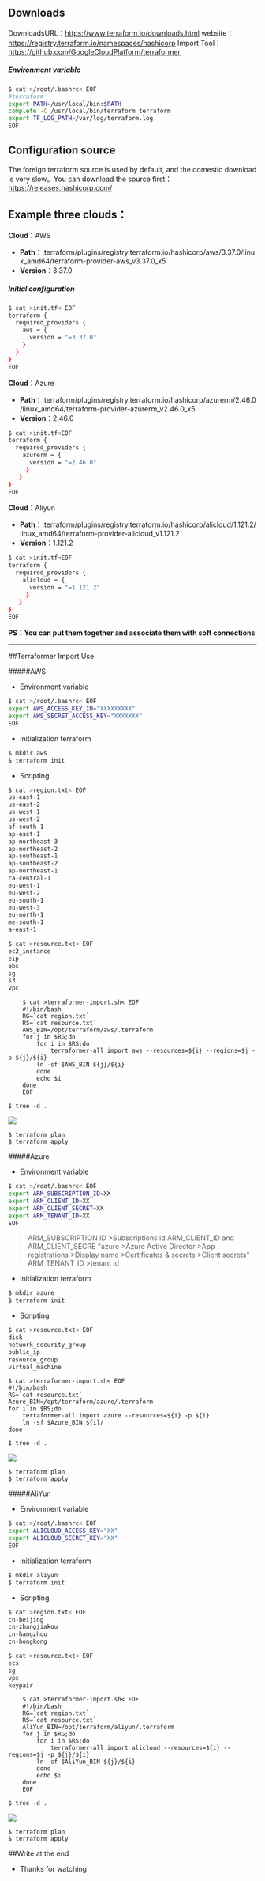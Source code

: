 ## Downloads
DownloadsURL：https://www.terraform.io/downloads.html
website：https://registry.terraform.io/namespaces/hashicorp
Import Tool：https://github.com/GoogleCloudPlatform/terraformer

##### Environment variable
```bash
$ cat >/root/.bashrc< EOF
#terraform
export PATH=/usr/local/bin:$PATH
complete -C /usr/local/bin/terraform terraform
export TF_LOG_PATH=/var/log/terraform.log
EOF
```

## Configuration source
The foreign terraform source is used by default, and the domestic download is very slow。You can download the source first：https://releases.hashicorp.com/

## Example three clouds：

**Cloud**：AWS
- **Path**：.terraform/plugins/registry.terraform.io/hashicorp/aws/3.37.0/linux_amd64/terraform-provider-aws_v3.37.0_x5
- **Version**：3.37.0

##### Initial configuration
```bash
$ cat >init.tf< EOF
terraform {
  required_providers {
    aws = {
      version = "=3.37.0"
    }
  }
}
EOF
```

**Cloud**：Azure
- **Path**：.terraform/plugins/registry.terraform.io/hashicorp/azurerm/2.46.0/linux_amd64/terraform-provider-azurerm_v2.46.0_x5
- **Version**：2.46.0
```bash
$ cat >init.tf<EOF
terraform {
  required_providers {
    azurerm = {
      version = "=2.46.0"
     }
   }
}
EOF
```

**Cloud**：Aliyun
- **Path**：.terraform/plugins/registry.terraform.io/hashicorp/alicloud/1.121.2/linux_amd64/terraform-provider-alicloud_v1.121.2
- **Version**：1.121.2
```bash
$ cat >init.tf<EOF
terraform {
  required_providers {
    alicloud = {
      version = "=1.121.2"
     }
   }
}
EOF
```

**PS：You can put them together and associate them with soft connections**

------------


##Terraformer Import Use

#####AWS 
- Environment variable
```bash
$ cat >/root/.bashrc< EOF
export AWS_ACCESS_KEY_ID="XXXXXXXXX"
export AWS_SECRET_ACCESS_KEY="XXXXXXX"
EOF
```

- initialization terraform
```bash
$ mkdir aws
$ terraform init
```

- Scripting
```bash
$ cat >region.txt< EOF
us-east-1
us-east-2
us-west-1
us-west-2
af-south-1
ap-east-1
ap-northeast-3
ap-northeast-2
ap-southeast-1
ap-southeast-2
ap-northeast-1
ca-central-1
eu-west-1
eu-west-2
eu-south-1
eu-west-3
eu-north-1
me-south-1
a-east-1
```
```bash
$ cat >resource.txt< EOF
ec2_instance
eip
ebs
sg
s3
vpc
```
```
    $ cat >terraformer-import.sh< EOF
    #!/bin/bash
    RG=`cat region.txt`
    RS=`cat resource.txt`
    AWS_BIN=/opt/terraform/aws/.terraform
    for j in $RG;do
        for i in $RS;do
            terraformer-all import aws --resources=${i} --regions=$j -p ${j}/${i}
        ln -sf $AWS_BIN ${j}/${i}
        done
        echo $i
    done
    EOF
```
```
$ tree -d .
```
![](https://raw.githubusercontent.com/olddriver4/terraform-blog/main/images/aws-terraform-import.png)
```
$ terraform plan
$ terraform apply
```

#####Azure
- Environment variable
```bash
$ cat >/root/.bashrc< EOF
export ARM_SUBSCRIPTION_ID=XX
export ARM_CLIENT_ID=XX
export ARM_CLIENT_SECRET=XX
export ARM_TENANT_ID=XX
EOF
```
>ARM_SUBSCRIPTION ID   >Subscriptions id
 ARM_CLIENT_ID and ARM_CLIENT_SECRE      "azure >Azure Active Director >App registrations >Display name >Certificates & secrets >Client secrets"
ARM_TENANT_ID  >tenant id 

- initialization terraform
```bash
$ mkdir azure
$ terraform init
```

- Scripting
```bash
$ cat >resource.txt< EOF
disk
network_security_group
public_ip
resource_group
virtual_machine
```
```
$ cat >terraformer-import.sh< EOF
#!/bin/bash
RS=`cat resource.txt`
Azure_BIN=/opt/terraform/azure/.terraform
for i in $RS;do
    terraformer-all import azure --resources=${i} -p ${i}
    ln -sf $Azure_BIN ${i}/
done
```
```
$ tree -d .
```
![](https://raw.githubusercontent.com/olddriver4/terraform-blog/main/images/azure-terraform-import.png)
```
$ terraform plan
$ terraform apply
```

#####AliYun
- Environment variable
```bash
$ cat >/root/.bashrc< EOF
export ALICLOUD_ACCESS_KEY="XX"
export ALICLOUD_SECRET_KEY="XX"
EOF
```

- initialization terraform
```bash
$ mkdir aliyun
$ terraform init
```

- Scripting
```bash
$ cat >region.txt< EOF
cn-beijing
cn-zhangjiakou
cn-hangzhou
cn-hongkong
```
```bash
$ cat >resource.txt< EOF
ecs
sg
vpc
keypair
```
```
    $ cat >terraformer-import.sh< EOF
    #!/bin/bash
    RG=`cat region.txt`
    RS=`cat resource.txt`
    AliYun_BIN=/opt/terraform/aliyun/.terraform
    for j in $RG;do
        for i in $RS;do
            terraformer-all import alicloud --resources=${i} --regions=$j -p ${j}/${i}
        ln -sf $AliYun_BIN ${j}/${i}
        done
        echo $i
    done
    EOF
```
```
$ tree -d .
```
![](https://raw.githubusercontent.com/olddriver4/terraform-blog/main/images/aliyun-terraform-import.png)
```
$ terraform plan
$ terraform apply
```
##Write at the end

- Thanks for watching 
